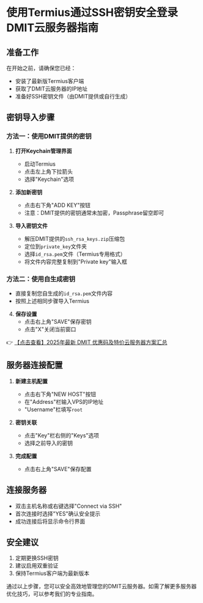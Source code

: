 # 使用Termius通过SSH密钥安全登录DMIT云服务器指南

## 准备工作
在开始之前，请确保您已经：
- 安装了最新版Termius客户端
- 获取了DMIT云服务器的IP地址
- 准备好SSH密钥文件（由DMIT提供或自行生成）

## 密钥导入步骤

### 方法一：使用DMIT提供的密钥
1. **打开Keychain管理界面**
   - 启动Termius
   - 点击左上角下拉箭头
   - 选择"Keychain"选项

2. **添加新密钥**
   - 点击右下角"ADD KEY"按钮
   - 注意：DMIT提供的密钥通常未加密，Passphrase留空即可

3. **导入密钥文件**
   - 解压DMIT提供的`ssh_rsa_keys.zip`压缩包
   - 定位到`private_key`文件夹
   - 选择`id_rsa.pem`文件（Termius专用格式）
   - 将文件内容完整复制到"Private key"输入框

### 方法二：使用自生成密钥
- 直接复制您自生成的`id_rsa.pem`文件内容
- 按照上述相同步骤导入Termius

4. **保存设置**
   - 点击右上角"SAVE"保存密钥
   - 点击"X"关闭当前窗口

👉 [【点击查看】2025年最新 DMIT 优惠码及特价云服务器方案汇总](https://bit.ly/dmit_coupon)

## 服务器连接配置

1. **新建主机配置**
   - 点击右下角"NEW HOST"按钮
   - 在"Address"栏输入VPS的IP地址
   - "Username"栏填写`root`

2. **密钥关联**
   - 点击"Key"栏右侧的"Keys"选项
   - 选择之前导入的密钥

3. **完成配置**
   - 点击右上角"SAVE"保存配置

## 连接服务器
- 双击主机名称或右键选择"Connect via SSH"
- 首次连接时选择"YES"确认安全提示
- 成功连接后将显示命令行界面

## 安全建议
1. 定期更换SSH密钥
2. 建议启用双重验证
3. 保持Termius客户端为最新版本

通过以上步骤，您可以安全高效地管理您的DMIT云服务器。如需了解更多服务器优化技巧，可以参考我们的专业指南。